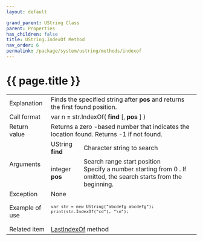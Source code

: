 ```yaml
---
layout: default

grand_parent: UString Class
parent: Properties
has_children: false
title: UString.IndexOf Method
nav_order: 6
permalink: /package/system/ustring/methods/indexof
---
```

# {{ page.title }}

<table>
  <tr>
    <td>Explanation</td>
    <td colspan="2">Finds the specified string after <b>pos</b> and returns the first found position.</td>
  </tr>
  <tr>
    <td>Call format</td>
    <td colspan="2">var n = str.IndexOf( <b>find</b> [, <b>pos</b> ] )</td>
  </tr>
  <tr>
    <td>Return value</td>
    <td colspan="2">Returns a zero -based number that indicates the location found. Returns -1 if not found.</td>
  </tr>  
  <tr>
    <td rowspan="2">Arguments</td>
    <td>UString <b>find</b></td>
    <td>Character string to search</td>
  </tr>
  <tr>
    <td>integer <b>pos</b></td>
    <td>Search range start position<br>Specify a number starting from 0 . If omitted, the search starts from the beginning.</td>
  </tr>
  <tr>
    <td>Exception</td>
    <td colspan="2">None</td>
  </tr>
  <tr>
    <td>Example of use</td>
    <td colspan="2"><code><pre>
var str = new UString("abcdefg abcdefg");
print(str.IndexOf("cd"), "\n");
    </pre></code></td>
  </tr>
  <tr>
    <td>Related item</td>
    <td colspan="2"><a href="/package/system/ustring/methods/lastindexof">LastIndexOf</a> method</td>
  </tr>
</table>